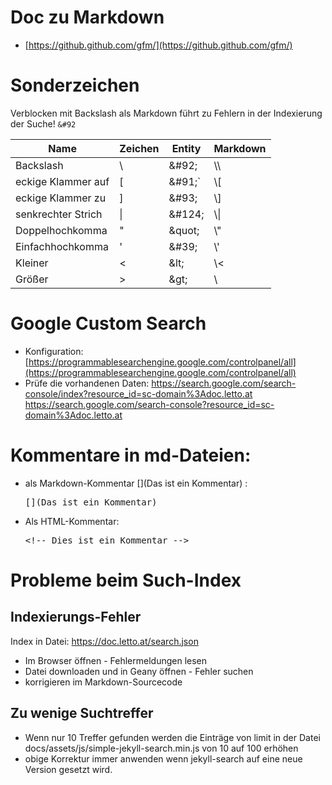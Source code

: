 # Doc zu Markdown
* [https://github.github.com/gfm/](https://github.github.com/gfm/)

# Sonderzeichen

Verblocken mit Backslash als Markdown führt zu Fehlern in der Indexierung der Suche! `&#92`

| Name               | Zeichen | Entity     | Markdown    | 
|--------------------|---------|------------|-------------|
| Backslash          | &#92;   | &amp;#92;  | &#92;&#92;  |
| eckige Klammer auf | &#91;   | &amp;#91;` | &#92;&#91;  |
| eckige Klammer zu  | &#93;   | &amp;#93;  | &#92;&#93;  |
| senkrechter Strich | &#124;  | &amp;#124; | &#92;&#124; |
| Doppelhochkomma    | &quot;  | &amp;quot; | &#92;&quot; |
| Einfachhochkomma   | &#39;   | &amp;#39;  | &#92;&#39;  |
| Kleiner            | &lt;    | &amp;lt;   | &#92;&lt;   |
| Größer             | &gt;    | &amp;gt;   | &#92;       |

# Google Custom Search
* Konfiguration: [https://programmablesearchengine.google.com/controlpanel/all](https://programmablesearchengine.google.com/controlpanel/all)
* Prüfe die vorhandenen Daten: https://search.google.com/search-console/index?resource_id=sc-domain%3Adoc.letto.at
  https://search.google.com/search-console?resource_id=sc-domain%3Adoc.letto.at

# Kommentare in md-Dateien:
* als Markdown-Kommentar [](Das ist ein Kommentar) :
  <pre>&#91;&#93;(Das ist ein Kommentar)</pre>

* Als HTML-<!-- Das ist ein Kommentar -->Kommentar:
  <pre>&lt;!-- Dies ist ein Kommentar --&gt;</pre>

# Probleme beim Such-Index
## Indexierungs-Fehler
Index in Datei: https://doc.letto.at/search.json
* Im Browser öffnen - Fehlermeldungen lesen
* Datei downloaden und in Geany öffnen - Fehler suchen
* korrigieren im Markdown-Sourcecode

## Zu wenige Suchtreffer
* Wenn nur 10 Treffer gefunden werden die Einträge von limit in der Datei docs/assets/js/simple-jekyll-search.min.js von 10 auf 100 erhöhen
* obige Korrektur immer anwenden wenn jekyll-search auf eine neue Version gesetzt wird.

